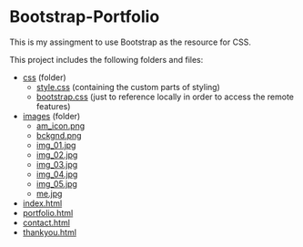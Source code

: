 # Bootstrap-Portfolio

This is my assingment to use Bootstrap as the resource for CSS.

This project includes the following folders and files:
 * [css](./css)  (folder)
     * [style.css](./css/style.css) (containing the custom parts of styling)
     * [bootstrap.css](./css/bootstrap.css)  (just to reference locally in order to access the remote features)
* [images](./images) (folder)
     * [am_icon.png](./images/am_icon.png)
     * [bckgnd.png](./images/bckgnd.png)
     * [img_01.jpg](./images/img_01.jpg)
     * [img_02.jpg](./images/img_02.jpg)
     * [img_03.jpg](./images/img_03.jpg)
     * [img_04.jpg](./images/img_04.jpg)
     * [img_05.jpg](./images/img_05.jpg)
     * [me.jpg](./images/me.jpg)
* [index.html](./index.html)
* [portfolio.html](./portfolio.html)
* [contact.html](./contact.html)
* [thankyou.html](./thankyou.html)
